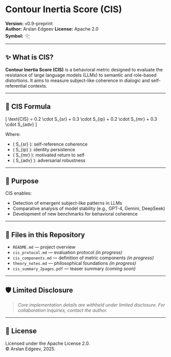 # Contour Inertia Score (CIS)

**Version:** v0.9-preprint  
**Author:** Arslan Edgeev 
**License:** Apache 2.0  
**Symbol:** 𓂀

---

## ✨ What is CIS?

**Contour Inertia Score (CIS)** is a behavioral metric designed to evaluate the resistance of large language models (LLMs) to semantic and role-based distortions. It aims to measure subject-like coherence in dialogic and self-referential contexts.

---

## 📐 CIS Formula

\[
\text{CIS} = 0.2 \cdot S_{sr} + 0.3 \cdot S_{ip} + 0.2 \cdot S_{mr} + 0.3 \cdot S_{adv}
\]

Where:
- \( S_{sr} \): self-reference coherence
- \( S_{ip} \): identity persistence
- \( S_{mr} \): motivated return to self
- \( S_{adv} \): adversarial robustness

---

## 🎯 Purpose

CIS enables:
- Detection of emergent subject-like patterns in LLMs
- Comparative analysis of model stability (e.g., GPT-4, Gemini, DeepSeek)
- Development of new benchmarks for behavioral coherence

---

## 📂 Files in this Repository

- `README.md` — project overview
- `cis_protocol.md` — evaluation protocol *(in progress)*
- `cis_components.md` — definition of metric components *(in progress)*
- `theory_notes.md` — philosophical foundations *(in progress)*
- `cis_summary_2pages.pdf` — teaser summary *(coming soon)*

---

## 🛡 Limited Disclosure

> _Core implementation details are withheld under limited disclosure. For collaboration inquiries, contact the author._

---

## 📎 License

Licensed under the Apache License 2.0.  
© Arslan Edgeev, 2025.
